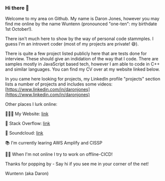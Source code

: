 ### Hi there 👋

Welcome to my area on Github. My name is Daron Jones, however you may find me online by the name Wuntenn (pronounced "one-ten": my birthdate 1st October!). 

There isn't much here to show by the way of personal code stammples. I guess I'm an introvert coder (most of my projects are private! 😅).

There is quite a few project listed publicly here that are tests done for interview. These should give an indidation of the way that I code. There are samples mostly in JavaScript based tech, however I am able to
code in C++ and similar languages. You can find my CV over at my website linked below.

In you came here looking for projects, my LinkedIn profile "projects" section lists a number of projects and includes some videos: [https://www.linkedin.com/in/daronjones](https://www.linkedin.com/in/daronjones)

Other places I lurk online:

👨🏾‍💻 My Website: [link](https://www.linkedin.com/in/daronjones)

👾 Stack Overflow: [link](https://stackoverflow.com/users/1054919/daron-jones)

🎹 Soundcloud: [link](https://soundcloud.com/wuntenn)

📚 I'm currently learing AWS Amplify and CISSP

🧘🏿 When I'm not online I try to work on offline-CICD! 

Thanks for popping by - Say hi if you see me in your corner of the net!

Wuntenn (aka Daron)

<!--
**Wuntenn/Wuntenn** is a ✨ _special_ ✨ repository because its `README.md` (this file) appears on your GitHub profile.

Here are some ideas to get you started:

- 🔭 I’m currently working on ...
- 🌱 I’m currently learning ...
- 👯 I’m looking to collaborate on ...
- 🤔 I’m looking for help with ...
- 💬 Ask me about ...
- 📫 How to reach me: ...
- 😄 Pronouns: ...
- ⚡ Fun fact: ...
-->
